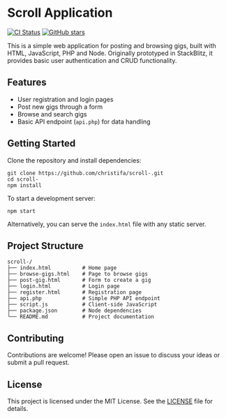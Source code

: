 # Scroll Application

[![CI Status](https://github.com/christifa/scroll-/actions/workflows/ci.yml/badge.svg)](https://github.com/christifa/scroll-/actions/workflows/ci.yml)
[![GitHub stars](https://img.shields.io/github/stars/christifa/scroll-?style=social)](https://github.com/christifa/scroll-/stargazers)

This is a simple web application for posting and browsing gigs, built with HTML, JavaScript, PHP and Node. Originally prototyped in StackBlitz, it provides basic user authentication and CRUD functionality.

## Features

- User registration and login pages
- Post new gigs through a form
- Browse and search gigs
- Basic API endpoint (`api.php`) for data handling

## Getting Started

Clone the repository and install dependencies:

```
git clone https://github.com/christifa/scroll-.git
cd scroll-
npm install
```

To start a development server:

```
npm start
```

Alternatively, you can serve the `index.html` file with any static server.

## Project Structure

```
scroll-/
├── index.html          # Home page
├── browse-gigs.html    # Page to browse gigs
├── post-gig.html       # Form to create a gig
├── login.html          # Login page
├── register.html       # Registration page
├── api.php             # Simple PHP API endpoint
├── script.js           # Client-side JavaScript
├── package.json        # Node dependencies
└── README.md           # Project documentation
```

## Contributing

Contributions are welcome! Please open an issue to discuss your ideas or submit a pull request.

## License

This project is licensed under the MIT License. See the [LICENSE](LICENSE) file for details.
